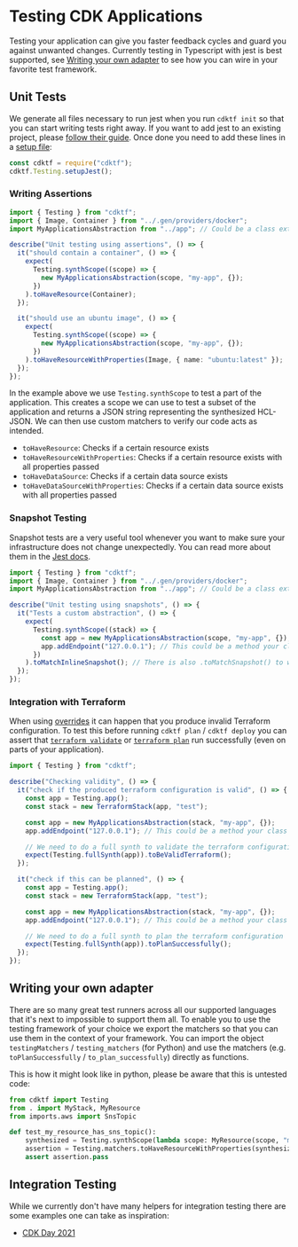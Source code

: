 # Testing CDK Applications

Testing your application can give you faster feedback cycles and guard you against unwanted changes.
Currently testing in Typescript with jest is best supported, see [Writing your own adapter](#own-adapter) to see how you can wire in your favorite test framework.

## Unit Tests

We generate all files necessary to run jest when you run `cdktf init` so that you can start writing tests right away. If you want to add jest to an existing project, please [follow their guide](https://jestjs.io/docs/getting-started). Once done you need to add these lines in a [setup file](https://jestjs.io/docs/configuration#setupfiles-array):

```js
const cdktf = require("cdktf");
cdktf.Testing.setupJest();
```

### Writing Assertions

```ts
import { Testing } from "cdktf";
import { Image, Container } from "../.gen/providers/docker";
import MyApplicationsAbstraction from "../app"; // Could be a class extending from cdktf.Resource

describe("Unit testing using assertions", () => {
  it("should contain a container", () => {
    expect(
      Testing.synthScope((scope) => {
        new MyApplicationsAbstraction(scope, "my-app", {});
      })
    ).toHaveResource(Container);
  });

  it("should use an ubuntu image", () => {
    expect(
      Testing.synthScope((scope) => {
        new MyApplicationsAbstraction(scope, "my-app", {});
      })
    ).toHaveResourceWithProperties(Image, { name: "ubuntu:latest" });
  });
});
```

In the example above we use `Testing.synthScope` to test a part of the application. This creates a scope we can use to test a subset of the application and returns a JSON string representing the synthesized HCL-JSON. We can then use custom matchers to verify our code acts as intended.

- `toHaveResource`: Checks if a certain resource exists
- `toHaveResourceWithProperties`: Checks if a certain resource exists with all properties passed
- `toHaveDataSource`: Checks if a certain data source exists
- `toHaveDataSourceWithProperties`: Checks if a certain data source exists with all properties passed

### Snapshot Testing

Snapshot tests are a very useful tool whenever you want to make sure your infrastructure does not change unexpectedly. You can read more about them in the [Jest docs](https://jestjs.io/docs/snapshot-testing).

```ts
import { Testing } from "cdktf";
import { Image, Container } from "../.gen/providers/docker";
import MyApplicationsAbstraction from "../app"; // Could be a class extending from cdktf.Resource

describe("Unit testing using snapshots", () => {
  it("Tests a custom abstraction", () => {
    expect(
      Testing.synthScope((stack) => {
        const app = new MyApplicationsAbstraction(scope, "my-app", {});
        app.addEndpoint("127.0.0.1"); // This could be a method your class exposes
      })
    ).toMatchInlineSnapshot(); // There is also .toMatchSnapshot() to write the snapshot to a file
  });
});
```

### Integration with Terraform

When using [overrides](./escape-hatch.md) it can happen that you produce invalid Terraform configuration.
To test this before running `cdktf plan` / `cdktf deploy` you can assert that [`terraform validate`](https://www.terraform.io/docs/cli/commands/validate.html) or [`terraform plan`](https://www.terraform.io/docs/cli/commands/plan.html) run successfully (even on parts of your application).

```ts
import { Testing } from "cdktf";

describe("Checking validity", () => {
  it("check if the produced terraform configuration is valid", () => {
    const app = Testing.app();
    const stack = new TerraformStack(app, "test");

    const app = new MyApplicationsAbstraction(stack, "my-app", {});
    app.addEndpoint("127.0.0.1"); // This could be a method your class exposes

    // We need to do a full synth to validate the terraform configuration
    expect(Testing.fullSynth(app)).toBeValidTerraform();
  });

  it("check if this can be planned", () => {
    const app = Testing.app();
    const stack = new TerraformStack(app, "test");

    const app = new MyApplicationsAbstraction(stack, "my-app", {});
    app.addEndpoint("127.0.0.1"); // This could be a method your class exposes

    // We need to do a full synth to plan the terraform configuration
    expect(Testing.fullSynth(app)).toPlanSuccessfully();
  });
});
```

## Writing your own adapter <a name="own-adapter"></a>

There are so many great test runners across all our supported languages that it's next to impossible to support them all.
To enable you to use the testing framework of your choice we export the matchers so that you can use them in the context of your framework.
You can import the object `testingMatchers` / `testing_matchers` (for Python) and use the matchers (e.g. `toPlanSuccessfully` / `to_plan_successfully`) directly as functions.

This is how it might look like in python, please be aware that this is untested code:

```py
from cdktf import Testing
from . import MyStack, MyResource
from imports.aws import SnsTopic

def test_my_resource_has_sns_topic():
    synthesized = Testing.synthScope(lambda scope: MyResource(scope, "my-resource", "my-param"))
    assertion = Testing.matchers.toHaveResourceWithProperties(synthesized, SnsTopic)
    assert assertion.pass
```

## Integration Testing

While we currently don't have many helpers for integration testing there are some examples one can take as inspiration:

- [CDK Day 2021](https://github.com/ansgarm/talk-cdkday-2021/tree/master/test)
